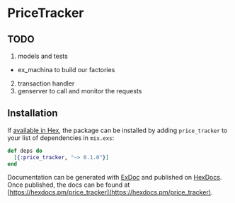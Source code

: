 # PriceTracker

## TODO

1. models and tests
  * ex_machina to build our factories
2. transaction handler
3. genserver to call and monitor the requests



## Installation

If [available in Hex](https://hex.pm/docs/publish), the package can be installed
by adding `price_tracker` to your list of dependencies in `mix.exs`:

```elixir
def deps do
  [{:price_tracker, "~> 0.1.0"}]
end
```

Documentation can be generated with [ExDoc](https://github.com/elixir-lang/ex_doc)
and published on [HexDocs](https://hexdocs.pm). Once published, the docs can
be found at [https://hexdocs.pm/price_tracker](https://hexdocs.pm/price_tracker).

